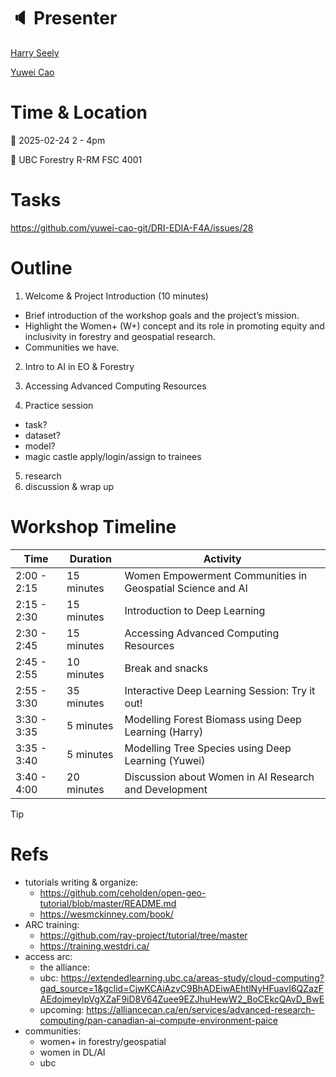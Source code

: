 # :speaker: Presenter

[Harry Seely](https://github.com/harryseely)

[Yuwei Cao](https://github.com/yuwei-cao-git)

# Time & Location

:calendar: 2025-02-24 2 - 4pm

:round_pushpin: UBC Forestry R-RM FSC 4001

# Tasks
https://github.com/yuwei-cao-git/DRI-EDIA-F4A/issues/28

# Outline
1. Welcome & Project Introduction (10 minutes)
  - Brief introduction of the workshop goals and the project’s mission.
  - Highlight the Women+ (W+) concept and its role in promoting equity and inclusivity in forestry and geospatial research.
  - Communities we have.

2. Intro to AI in EO & Forestry

3. Accessing Advanced Computing Resources

4. Practice session
  - task?
  - dataset?
  - model?
  - magic castle apply/login/assign to trainees
  
5. research
6. discussion & wrap up

# Workshop Timeline 

| Time         | Duration     | Activity                                                                 |
|--------------|--------------|--------------------------------------------------------------------------|
| 2:00 - 2:15  | 15 minutes   | Women Empowerment Communities in Geospatial Science and AI               |
| 2:15 - 2:30  | 15 minutes   | Introduction to Deep Learning                                            |
| 2:30 - 2:45  | 15 minutes   | Accessing Advanced Computing Resources                                   |
| 2:45 - 2:55  | 10 minutes   | Break and snacks                                                         |
| 2:55 - 3:30  | 35 minutes   | Interactive Deep Learning Session: Try it out!                           |
| 3:30 - 3:35  | 5 minutes    | Modelling Forest Biomass using Deep Learning (Harry)                     |
| 3:35 - 3:40  | 5 minutes    | Modelling Tree Species using Deep Learning (Yuwei)                       |
| 3:40 - 4:00  | 20 minutes   | Discussion about Women in AI Research and Development                    |



> [!TIP]
>
# Refs
- tutorials writing & organize:
  - https://github.com/ceholden/open-geo-tutorial/blob/master/README.md
  - https://wesmckinney.com/book/
- ARC training:
  - https://github.com/ray-project/tutorial/tree/master
  - https://training.westdri.ca/
- access arc:
  - the alliance: 
  - ubc: https://extendedlearning.ubc.ca/areas-study/cloud-computing?gad_source=1&gclid=CjwKCAiAzvC9BhADEiwAEhtlNyHFuavI6QZazFAEdojmeylpVgXZaF9iD8V64Zuee9EZJhuHewW2_BoCEkcQAvD_BwE
  - upcoming: https://alliancecan.ca/en/services/advanced-research-computing/pan-canadian-ai-compute-environment-paice
- communities:
  - women+ in forestry/geospatial
  - women in DL/AI
  - ubc
